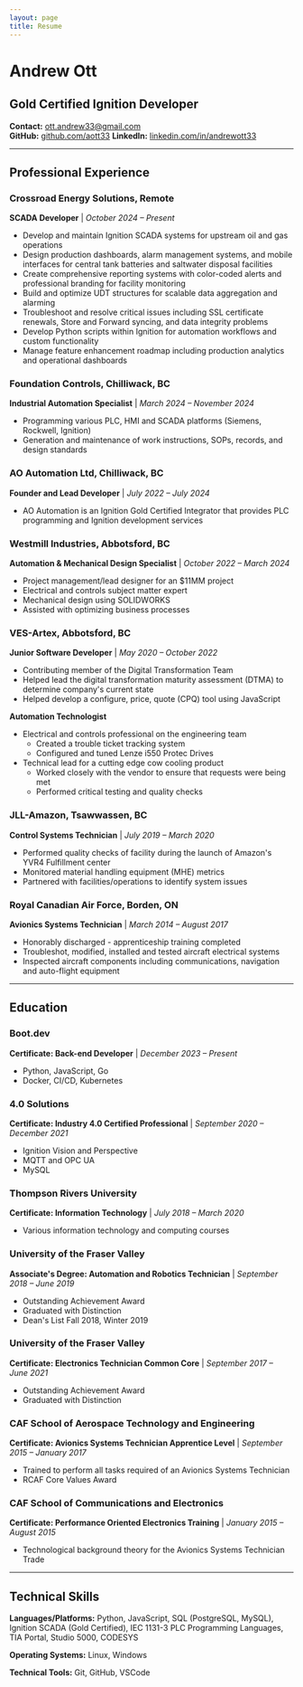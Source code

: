 ```yaml
---
layout: page
title: Resume
---
```


# Andrew Ott
## Gold Certified Ignition Developer

**Contact:** [ott.andrew33@gmail.com](mailto:ott.andrew33@gmail.com)  
**GitHub:** [github.com/aott33](https://github.com/aott33)
**LinkedIn:** [linkedin.com/in/andrewott33](https://linkedin.com/in/andrewott33)

---

## Professional Experience

### Crossroad Energy Solutions, Remote
**SCADA Developer** | *October 2024 – Present*

- Develop and maintain Ignition SCADA systems for upstream oil and gas operations
- Design production dashboards, alarm management systems, and mobile interfaces for central tank batteries and saltwater disposal facilities
- Create comprehensive reporting systems with color-coded alerts and professional branding for facility monitoring
- Build and optimize UDT structures for scalable data aggregation and alarming
- Troubleshoot and resolve critical issues including SSL certificate renewals, Store and Forward syncing, and data integrity problems
- Develop Python scripts within Ignition for automation workflows and custom functionality
- Manage feature enhancement roadmap including production analytics and operational dashboards

### Foundation Controls, Chilliwack, BC
**Industrial Automation Specialist** | *March 2024 – November 2024*

- Programming various PLC, HMI and SCADA platforms (Siemens, Rockwell, Ignition)
- Generation and maintenance of work instructions, SOPs, records, and design standards

### AO Automation Ltd, Chilliwack, BC
**Founder and Lead Developer** | *July 2022 – July 2024*

- AO Automation is an Ignition Gold Certified Integrator that provides PLC programming and Ignition development services

### Westmill Industries, Abbotsford, BC
**Automation & Mechanical Design Specialist** | *October 2022 – March 2024*

- Project management/lead designer for an $11MM project
- Electrical and controls subject matter expert
- Mechanical design using SOLIDWORKS
- Assisted with optimizing business processes

### VES-Artex, Abbotsford, BC
**Junior Software Developer** | *May 2020 – October 2022*

- Contributing member of the Digital Transformation Team
- Helped lead the digital transformation maturity assessment (DTMA) to determine company's current state
- Helped develop a configure, price, quote (CPQ) tool using JavaScript

**Automation Technologist**

- Electrical and controls professional on the engineering team
  - Created a trouble ticket tracking system
  - Configured and tuned Lenze i550 Protec Drives
- Technical lead for a cutting edge cow cooling product
  - Worked closely with the vendor to ensure that requests were being met
  - Performed critical testing and quality checks

### JLL-Amazon, Tsawwassen, BC
**Control Systems Technician** | *July 2019 – March 2020*

- Performed quality checks of facility during the launch of Amazon's YVR4 Fulfillment center
- Monitored material handling equipment (MHE) metrics
- Partnered with facilities/operations to identify system issues

### Royal Canadian Air Force, Borden, ON
**Avionics Systems Technician** | *March 2014 – August 2017*

- Honorably discharged - apprenticeship training completed
- Troubleshot, modified, installed and tested aircraft electrical systems
- Inspected aircraft components including communications, navigation and auto-flight equipment

---

## Education

### Boot.dev
**Certificate: Back-end Developer** | *December 2023 – Present*

- Python, JavaScript, Go
- Docker, CI/CD, Kubernetes

### 4.0 Solutions
**Certificate: Industry 4.0 Certified Professional** | *September 2020 – December 2021*

- Ignition Vision and Perspective
- MQTT and OPC UA
- MySQL

### Thompson Rivers University
**Certificate: Information Technology** | *July 2018 – March 2020*

- Various information technology and computing courses

### University of the Fraser Valley
**Associate's Degree: Automation and Robotics Technician** | *September 2018 – June 2019*

- Outstanding Achievement Award
- Graduated with Distinction
- Dean's List Fall 2018, Winter 2019

### University of the Fraser Valley
**Certificate: Electronics Technician Common Core** | *September 2017 – June 2021*

- Outstanding Achievement Award
- Graduated with Distinction

### CAF School of Aerospace Technology and Engineering
**Certificate: Avionics Systems Technician Apprentice Level** | *September 2015 – January 2017*

- Trained to perform all tasks required of an Avionics Systems Technician
- RCAF Core Values Award

### CAF School of Communications and Electronics
**Certificate: Performance Oriented Electronics Training** | *January 2015 – August 2015*

- Technological background theory for the Avionics Systems Technician Trade

---

## Technical Skills

**Languages/Platforms:** Python, JavaScript, SQL (PostgreSQL, MySQL), Ignition SCADA (Gold Certified), IEC 1131-3 PLC Programming Languages, TIA Portal, Studio 5000, CODESYS

**Operating Systems:** Linux, Windows

**Technical Tools:** Git, GitHub, VSCode
